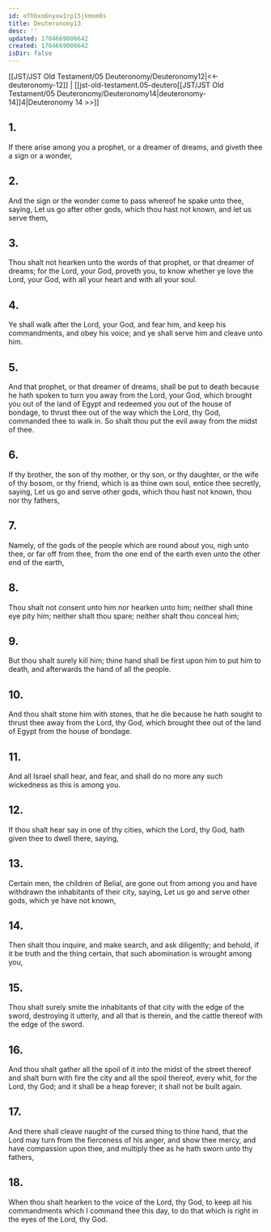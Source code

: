 ```yaml
---
id: ofhbxo6nyxw1rp15jkmom8s
title: Deuteronomy13
desc: ''
updated: 1704669006642
created: 1704669006642
isDir: false
---
```

[[JST/JST Old Testament/05 Deuteronomy/Deuteronomy12|<<-deuteronomy-12]] | [[jst-old-testament.05-deutero[[JST/JST Old Testament/05 Deuteronomy/Deuteronomy14|deuteronomy-14]]4|Deuteronomy 14 >>]]
## 1.
If there arise among you a prophet, or a dreamer of dreams, and giveth thee a sign or a wonder,
## 2.
And the sign or the wonder come to pass whereof he spake unto thee, saying, Let us go after other gods, which thou hast not known, and let us serve them,
## 3.
Thou shalt not hearken unto the words of that prophet, or that dreamer of dreams; for the Lord, your God, proveth you, to know whether ye love the Lord, your God, with all your heart and with all your soul.
## 4.
Ye shall walk after the Lord, your God, and fear him, and keep his commandments, and obey his voice; and ye shall serve him and cleave unto him.
## 5.
And that prophet, or that dreamer of dreams, shall be put to death because he hath spoken to turn you away from the Lord, your God, which brought you out of the land of Egypt and redeemed you out of the house of bondage, to thrust thee out of the way which the Lord, thy God, commanded thee to walk in. So shalt thou put the evil away from the midst of thee.
## 6.
If thy brother, the son of thy mother, or thy son, or thy daughter, or the wife of thy bosom, or thy friend, which is as thine own soul, entice thee secretly, saying, Let us go and serve other gods, which thou hast not known, thou nor thy fathers,
## 7.
Namely, of the gods of the people which are round about you, nigh unto thee, or far off from thee, from the one end of the earth even unto the other end of the earth,
## 8.
Thou shalt not consent unto him nor hearken unto him; neither shall thine eye pity him; neither shalt thou spare; neither shalt thou conceal him;
## 9.
But thou shalt surely kill him; thine hand shall be first upon him to put him to death, and afterwards the hand of all the people.
## 10.
And thou shalt stone him with stones, that he die because he hath sought to thrust thee away from the Lord, thy God, which brought thee out of the land of Egypt from the house of bondage.
## 11.
And all Israel shall hear, and fear, and shall do no more any such wickedness as this is among you.
## 12.
If thou shalt hear say in one of thy cities, which the Lord, thy God, hath given thee to dwell there, saying,
## 13.
Certain men, the children of Belial, are gone out from among you and have withdrawn the inhabitants of their city, saying, Let us go and serve other gods, which ye have not known,
## 14.
Then shalt thou inquire, and make search, and ask diligently; and behold, if it be truth and the thing certain, that such abomination is wrought among you,
## 15.
Thou shalt surely smite the inhabitants of that city with the edge of the sword, destroying it utterly, and all that is therein, and the cattle thereof with the edge of the sword.
## 16.
And thou shalt gather all the spoil of it into the midst of the street thereof and shalt burn with fire the city and all the spoil thereof, every whit, for the Lord, thy God; and it shall be a heap forever; it shall not be built again.
## 17.
And there shall cleave naught of the cursed thing to thine hand, that the Lord may turn from the fierceness of his anger, and show thee mercy, and have compassion upon thee, and multiply thee as he hath sworn unto thy fathers,
## 18.
When thou shalt hearken to the voice of the Lord, thy God, to keep all his commandments which I command thee this day, to do that which is right in the eyes of the Lord, thy God.

